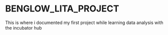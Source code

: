 # BENGLOW_LITA_PROJECT
This is where i documented my first project while learning data analysis with the incubator hub
